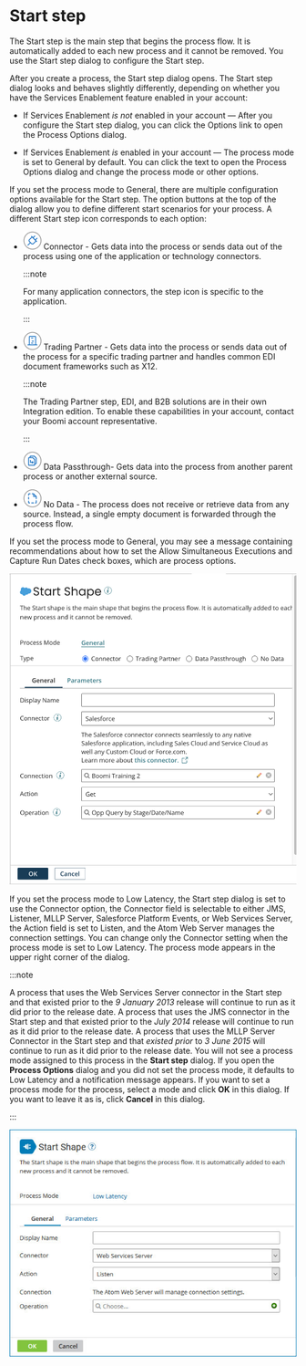 # Start step

<head>
  <meta name="guidename" content="Integration"/>
  <meta name="context" content="GUID-FEAA1F64-652E-437E-B5BE-D129CF805B08"/>
</head>

The Start step is the main step that begins the process flow. It is automatically added to each new process and it cannot be removed. You use the Start step dialog to configure the Start step.

After you create a process, the Start step dialog opens. The Start step dialog looks and behaves slightly differently, depending on whether you have the Services Enablement feature enabled in your account:

- If Services Enablement *is not* enabled in your account — After you configure the Start step dialog, you can click the Options link to open the Process Options dialog.

- If Services Enablement *is* enabled in your account — The process mode is set to General by default. You can click the text to open the Process Options dialog and change the process mode or other options.

If you set the process mode to General, there are multiple configuration options available for the Start step. The option buttons at the top of the dialog allow you to define different start scenarios for your process. A different Start step icon corresponds to each option:

- ![Connector icon](../Images/step-ic-start-connector_700ce748-6556-45ab-814f-b883d24f1ef1.jpg) Connector - Gets data into the process or sends data out of the process using one of the application or technology connectors.

  :::note

  For many application connectors, the step icon is specific to the application.

  :::

- ![Trading Partner icon](../Images/step-ic-start-trading-partner_f8239947-ea03-42df-b6a6-e8a7b9fc0559.jpg) Trading Partner - Gets data into the process or sends data out of the process for a specific trading partner and handles common EDI document frameworks such as X12.

  :::note

  The Trading Partner step, EDI, and B2B solutions are in their own Integration edition. To enable these capabilities in your account, contact your Boomi account representative.

  :::

- ![Data Passthrough icon](../Images/step-ic-start-data-passthrough_ede6904e-fc2b-4303-bb34-93420c0b0497.jpg) Data Passthrough- Gets data into the process from another parent process or another external source.

- ![No Data icon](../Images/step-ic-start-no-data_daeb4f19-9b39-4ebf-95e1-668e37b708f5.jpg) No Data - The process does not receive or retrieve data from any source. Instead, a single empty document is forwarded through the process flow.

If you set the process mode to General, you may see a message containing recommendations about how to set the Allow Simultaneous Executions and Capture Run Dates check boxes, which are process options.

![Start step dialog for a General mode process](../Images/build-ds-start-general.jpg)

If you set the process mode to Low Latency, the Start step dialog is set to use the Connector option, the Connector field is selectable to either JMS, Listener, MLLP Server, Salesforce Platform Events, or Web Services Server, the Action field is set to Listen, and the Atom Web Server manages the connection settings. You can change only the Connector setting when the process mode is set to Low Latency. The process mode appears in the upper right corner of the dialog.

:::note

A process that uses the Web Services Server connector in the Start step and that existed prior to the *9 January 2013* release will continue to run as it did prior to the release date. A process that uses the JMS connector in the Start step and that existed prior to the *July 2014* release will continue to run as it did prior to the release date. A process that uses the MLLP Server Connector in the Start step and that *existed prior* to *3 June 2015* will continue to run as it did prior to the release date. You will not see a process mode assigned to this process in the **Start step** dialog. If you open the **Process Options** dialog and you did not set the process mode, it defaults to Low Latency and a notification message appears. If you want to set a process mode for the process, select a mode and click **OK** in this dialog. If you want to leave it as is, click **Cancel** in this dialog.

:::

![Start step dialog for a Low Latency mode process](../Images/build-ds-start-general-low-latency.jpg)